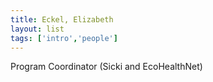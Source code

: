 ```yaml
---
title: Eckel, Elizabeth
layout: list
tags: ['intro','people']
---
```


Program Coordinator (Sicki and EcoHealthNet)